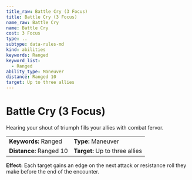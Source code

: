 ```yaml
---
title_raw: Battle Cry (3 Focus)
title: Battle Cry (3 Focus)
name_raw: Battle Cry
name: Battle Cry
cost: 3 Focus
type: ..
subtype: data-rules-md
kind: abilities
keywords: Ranged
keyword_list:
  - Ranged
ability_type: Maneuver
distance: Ranged 10
target: Up to three allies
---
```


# Battle Cry (3 Focus)

Hearing your shout of triumph fills your allies with combat fervor.

|                         |                                |
| :---------------------- | :----------------------------- |
| **Keywords:** Ranged    | **Type:** Maneuver             |
| **Distance:** Ranged 10 | **Target:** Up to three allies |

**Effect:** Each target gains an edge on the next attack or resistance roll they make before the end of the encounter.
